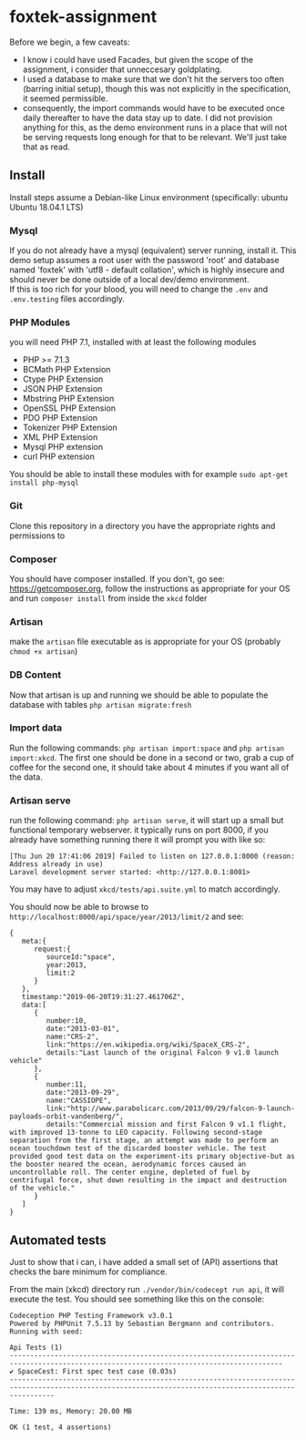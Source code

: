# foxtek-assignment

Before we begin, a few caveats:
* I know i could have used Facades, but given the scope of the assignment, i consider that unneccesary goldplating.
* I used a database to make sure that we don't hit the servers too often (barring initial setup), 
    though this was not explicitly in the specification, it seemed permissible.
* consequently, the import commands would have to be executed once daily thereafter to have the data stay up to date. 
    I did not provision anything for this, as the demo environment runs in a place 
    that will not be serving requests long enough for that to be relevant. We'll just take that as read.


## Install
Install steps assume a Debian-like Linux environment (specifically: ubuntu Ubuntu 18.04.1 LTS)

### Mysql 
If you do not already have a mysql (equivalent) server running, install it. 
This demo setup assumes a root user with the password 'root' 
and database named 'foxtek' with 'utf8 - default collation', 
which is highly insecure and should never be done outside of a local dev/demo environment.
<br>
If this is too rich for your blood, you will need to change the `.env` and `.env.testing` files accordingly.

### PHP Modules 
you will need PHP 7.1, installed with at least the following modules
* PHP >= 7.1.3
* BCMath PHP Extension
* Ctype PHP Extension
* JSON PHP Extension
* Mbstring PHP Extension
* OpenSSL PHP Extension
* PDO PHP Extension
* Tokenizer PHP Extension
* XML PHP Extension
* Mysql PHP extension
* curl PHP extension
    
You should be able to install these modules with for example `sudo apt-get install php-mysql`

### Git 
Clone this repository in a directory you have the appropriate rights and permissions to

### Composer
You should have composer installed. If you don't, go see: https://getcomposer.org, 
follow the instructions as appropriate for your OS and run `composer install` from inside the `xkcd` folder

### Artisan
make the `artisan` file executable as is appropriate for your OS (probably `chmod +x artisan`)

### DB Content
Now that artisan is up and running we should be able to populate the database with tables
`php artisan migrate:fresh`

### Import data

Run the following commands: `php artisan import:space` and `php artisan import:xkcd`.
The first one should be done in a second or two, grab a cup of coffee for the second one, 
it should take about 4 minutes if you want all of the data.

### Artisan serve

run the following command: `php artisan serve`, it will start up a small but functional temporary webserver. 
it typically runs on port 8000, if you already have something running there it will prompt you with like so:
```
[Thu Jun 20 17:41:06 2019] Failed to listen on 127.0.0.1:8000 (reason: Address already in use)
Laravel development server started: <http://127.0.0.1:8001>
```
You may have to adjust `xkcd/tests/api.suite.yml` to match accordingly.

You should now be able to browse to `http://localhost:8000/api/space/year/2013/limit/2` and see:

```
{  
   meta:{  
      request:{  
         sourceId:"space",
         year:2013,
         limit:2
      }
   },
   timestamp:"2019-06-20T19:31:27.461706Z",
   data:[  
      {  
         number:10,
         date:"2013-03-01",
         name:"CRS-2",
         link:"https://en.wikipedia.org/wiki/SpaceX_CRS-2",
         details:"Last launch of the original Falcon 9 v1.0 launch vehicle"
      },
      {  
         number:11,
         date:"2013-09-29",
         name:"CASSIOPE",
         link:"http://www.parabolicarc.com/2013/09/29/falcon-9-launch-payloads-orbit-vandenberg/",
         details:"Commercial mission and first Falcon 9 v1.1 flight, with improved 13-tonne to LEO capacity. Following second-stage separation from the first stage, an attempt was made to perform an ocean touchdown test of the discarded booster vehicle. The test provided good test data on the experiment-its primary objective-but as the booster neared the ocean, aerodynamic forces caused an uncontrollable roll. The center engine, depleted of fuel by centrifugal force, shut down resulting in the impact and destruction of the vehicle."
      }
   ]
}
```

## Automated tests
Just to show that i can, i have added a small set of (API) assertions that checks 
the bare minimum for compliance.

From the main (xkcd) directory run `./vendor/bin/codecept run api`, it will execute the test.
You should see something like this on the console:

```
Codeception PHP Testing Framework v3.0.1
Powered by PHPUnit 7.5.13 by Sebastian Bergmann and contributors.
Running with seed: 

Api Tests (1) 
-----------------------------------------------------------------------------------------------------------------------------------------
✔ SpaceCest: First spec test case (0.03s)
-------------------------------------------------------------------------------------------------------------------------------------------------------

Time: 139 ms, Memory: 20.00 MB

OK (1 test, 4 assertions)
```

